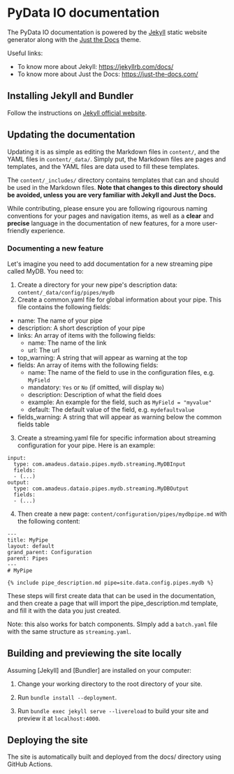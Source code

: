 # PyData IO documentation
The PyData IO documentation is powered by the [Jekyll](https://jekyllrb.com/) static website generator 
along with the [Just the Docs](https://just-the-docs.com/) theme.

Useful links:
- To know more about Jekyll: https://jekyllrb.com/docs/
- To know more about Just the Docs: https://just-the-docs.com/


## Installing Jekyll and Bundler

Follow the instructions on [Jekyll official website](https://jekyllrb.com/docs/installation/).

## Updating the documentation
Updating it is as simple as editing the Markdown files in `content/`, and the YAML files in `content/_data/`.
Simply put, the Markdown files are pages and templates, and the YAML files are data used to fill these templates.

The `content/_includes/` directory contains templates that can and should be used in the Markdown files. 
**Note that changes to this directory should be avoided, unless you are very familiar with Jekyll and Just the Docs.**

While contributing, please ensure you are following rigourous naming conventions for your pages and navigation items, 
as well as a **clear** and **precise** language in the documentation of new features, for a more user-friendly experience.

### Documenting a new feature

Let's imagine you need to add documentation for a new streaming pipe called MyDB. You need to:
1. Create a directory for your new pipe's description data: `content/_data/config/pipes/mydb`
2. Create a common.yaml file for global information about your pipe. This file contains the following fields: 
  - name: The name of your pipe
  - description: A short description of your pipe
  - links: An array of items with the following fields: 
    - name: The name of the link
    - url: The url
  - top_warning: A string that will appear as warning  at the top
  - fields: An array of items with the following fields:
    - name: The name of the field to use in the configuration files, e.g. `MyField`
    - mandatory: `Yes` or `No` (if omitted, will display `No`)
    - description: Description of what the field does
    - example: An example for the field, such as `MyField = "myvalue"`
    - default: The default value of the field, e.g. `mydefaultvalue`
  - fields_warning: A string that will appear as warning below the common fields table
3. Create a streaming.yaml file for specific information about streaming configuration for your pipe. Here is an example:
```
input:
  type: com.amadeus.dataio.pipes.mydb.streaming.MyDBInput
  fields:
  - (...)
output:
  type: com.amadeus.dataio.pipes.mydb.streaming.MyDBOutput
  fields:
  - (...)
```
4. Then create a new page: `content/configuration/pipes/mydbpipe.md` with the following content:
```
---
title: MyPipe
layout: default
grand_parent: Configuration
parent: Pipes
---
# MyPipe

{% include pipe_description.md pipe=site.data.config.pipes.mydb %}
```

These steps will first create data that can be used in the documentation, and then create a page that will import the 
pipe_description.md template, and fill it with the data you just created.

Note: this also works for batch components. SImply add a `batch.yaml` file with the same structure as `streaming.yaml`.

## Building and previewing the site locally

Assuming [Jekyll] and [Bundler] are installed on your computer:

1.  Change your working directory to the root directory of your site.

2.  Run `bundle install --deployment`.

3.  Run `bundle exec jekyll serve --livereload` to build your site and preview it at `localhost:4000`.

## Deploying the site
The site is automatically built and deployed from the docs/ directory using GitHub Actions.
